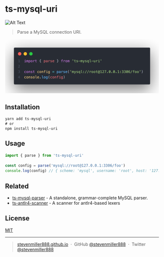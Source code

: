 # ts-mysql-uri

![Alt Text](https://github.com/stevenmiller888/ts-mysql-uri/workflows/CI/badge.svg)

> Parse a MySQL connection URI.

![Alt Text](https://github.com/stevenmiller888/ts-mysql-uri/raw/master/.github/code.png)

## Installation

```shell
yarn add ts-mysql-uri
# or
npm install ts-mysql-uri
```

## Usage

```typescript
import { parse } from 'ts-mysql-uri'

const config = parse('mysql://root@127.0.0.1:3306/foo')
console.log(config) // { scheme: 'mysql', username: 'root', host: '127.0.0.1', port: '3306', schema: 'foo' }
```

## Related

- [ts-mysql-parser](https://github.com/stevenmiller888/ts-mysql-parser) - A standalone, grammar-complete MySQL parser.
- [ts-antlr4-scanner](https://github.com/stevenmiller888/ts-antlr4-scanner) - A scanner for antlr4-based lexers

## License

[MIT](https://tldrlegal.com/license/mit-license)

---

> [stevenmiller888.github.io](https://stevenmiller888.github.io) &nbsp;&middot;&nbsp;
> GitHub [@stevenmiller888](https://github.com/stevenmiller888) &nbsp;&middot;&nbsp;
> Twitter [@stevenmiller888](https://twitter.com/stevenmiller888)

